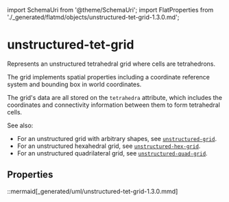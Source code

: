 import SchemaUri from '@theme/SchemaUri';
import FlatProperties from './_generated/flatmd/objects/unstructured-tet-grid-1.3.0.md';

# unstructured-tet-grid

<SchemaUri uri="schema/objects/unstructured-tet-grid/1.3.0/unstructured-tet-grid.schema.json" />

Represents an unstructured tetrahedral grid where cells are tetrahedrons.

The grid implements spatial properties including a coordinate reference system and bounding box in world coordinates.

The grid's data are all stored on the `tetrahedra` attribute, which includes the coordinates and connectivity information between them to form tetrahedral cells.

See also:

- For an unstructured grid with arbitrary shapes, see [`unstructured-grid`](unstructured-grid).
- For an unstructured hexahedral grid, see [`unstructured-hex-grid`](unstructured-hex-grid).
- For an unstructured quadrilateral grid, see [`unstructured-quad-grid`](unstructured-quad-grid).

## Properties

<FlatProperties />

::mermaid[_generated/uml/unstructured-tet-grid-1.3.0.mmd]
